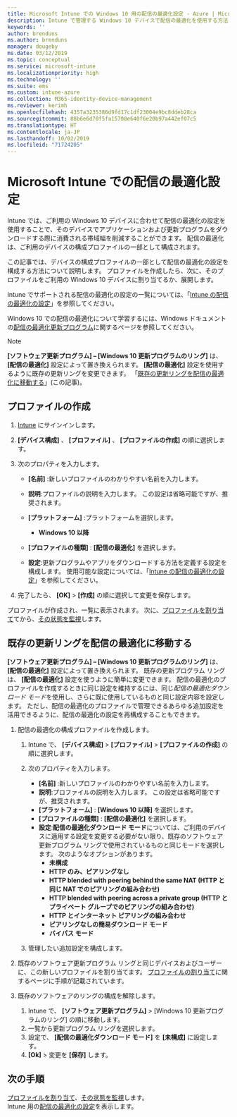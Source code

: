 ```yaml
---
title: Microsoft Intune での Windows 10 用の配信の最適化設定 - Azure | Microsoft Docs
description: Intune で管理する Windows 10 デバイスで配信の最適化を使用する方法を構成します。 Intune では、デバイス構成プロファイルを作成してインターネットから更新プログラムをインストールします。 また、既存の更新プログラム リングを配信の最適化プロファイルに置き換える方法についても確認します。
keywords: ''
author: brenduns
ms.author: brenduns
manager: dougeby
ms.date: 03/12/2019
ms.topic: conceptual
ms.service: microsoft-intune
ms.localizationpriority: high
ms.technology: ''
ms.suite: ems
ms.custom: intune-azure
ms.collection: M365-identity-device-management
ms.reviewer: kerimh
ms.openlocfilehash: 4357a3235386d9fd17c1df23004e9bc8ddeb28ca
ms.sourcegitcommit: 88b6e6d70f5fa15708e640f6e20b97a442ef07c5
ms.translationtype: HT
ms.contentlocale: ja-JP
ms.lasthandoff: 10/02/2019
ms.locfileid: "71724205"
---
```

# <a name="delivery-optimization-settings-in-microsoft-intune"></a>Microsoft Intune での配信の最適化設定

Intune では、ご利用の Windows 10 デバイスに合わせて配信の最適化の設定を使用することで、そのデバイスでアプリケーションおよび更新プログラムをダウンロードする際に消費される帯域幅を削減することができます。 配信の最適化は、ご利用のデバイスの構成プロファイルの一部として構成されます。  

この記事では、デバイスの構成プロファイルの一部として配信の最適化の設定を構成する方法について説明します。 プロファイルを作成したら、次に、そのプロファイルをご利用の Windows 10 デバイスに割り当てるか、展開します。 

Intune でサポートされる配信の最適化の設定の一覧については、「[Intune の配信の最適化の設定](../delivery-optimization-settings.md)」を参照してください。  

Windows 10 での配信の最適化について学習するには、Windows ドキュメントの[配信の最適化更新プログラム](https://docs.microsoft.com/windows/deployment/update/waas-delivery-optimization)に関するページを参照してください。  


> [!NOTE]
> **[ソフトウェア更新プログラム] – [Windows 10 更新プログラムのリング]** は、 **[配信の最適化]** 設定によって置き換えられます。 **[配信の最適化]** 設定を使用するように既存の更新リングを変更できます。 「[既存の更新リングを配信の最適化に移動する](#move-existing-update-rings-to-delivery-optimization)」(この記事)。 
## <a name="create-the-profile"></a>プロファイルの作成

1. [Intune](https://go.microsoft.com/fwlink/?linkid=2090973) にサインインします。

2. **[デバイス構成]** 、 **[プロファイル]** 、 **[プロファイルの作成]** の順に選択します。

3. 次のプロパティを入力します。

    - **[名前]** :新しいプロファイルのわかりやすい名前を入力します。
    - **説明**:プロファイルの説明を入力します。 この設定は省略可能ですが、推奨されます。
    - **[プラットフォーム]** :プラットフォームを選択します。  

        - **Windows 10 以降**

    - **[プロファイルの種類]** : **[配信の最適化]** を選択します。
    - **設定**:更新プログラムやアプリをダウンロードする方法を定義する設定を構成します。 使用可能な設定については、「[Intune の配信の最適化の設定](../delivery-optimization-settings.md)」を参照してください。

4. 完了したら、 **[OK]**  >  **[作成]** の順に選択して変更を保存します。

プロファイルが作成され、一覧に表示されます。 次に、[プロファイルを割り当て](device-profile-assign.md)てから、[その状態を監視](device-profile-monitor.md)します。

## <a name="move-existing-update-rings-to-delivery-optimization"></a>既存の更新リングを配信の最適化に移動する

**[ソフトウェア更新プログラム] – [Windows 10 更新プログラムのリング]** は、 **[配信の最適化]** 設定によって置き換えられます。 既存の更新プログラム リングは、 **[配信の最適化]** 設定を使うように簡単に変更できます。 配信の最適化のプロファイルを作成するときに同じ設定を維持するには、同じ*配信の最適化ダウンロード モード*を使用し、さらに既に使用しているものと同じ設定内容を設定します。 ただし、配信の最適化のプロファイルで管理できるあらゆる追加設定を活用できるように、配信の最適化の設定を再構成することもできます。

1. 配信の最適化の構成プロファイルを作成します。

    1. Intune で、 **[デバイス構成]**  >  **[プロファイル]**  >  **[プロファイルの作成]** の順に選択します。
    2. 次のプロパティを入力します。

        - **[名前]** :新しいプロファイルのわかりやすい名前を入力します。
        - **説明**:プロファイルの説明を入力します。 この設定は省略可能ですが、推奨されます。
        - **[プラットフォーム]** : **[Windows 10 以降]** を選択します。
        - **[プロファイルの種類]** : **[配信の最適化]** を選択します。
        - **設定**:**配信の最適化ダウンロード モード**については、ご利用のデバイスに適用する設定を変更する必要がない限り、既存のソフトウェア更新プログラム リングで使用されているものと同じモードを選択します。 次のようなオプションがあります。
            - **未構成**
            - **HTTP のみ、ピアリングなし**
            - **HTTP blended with peering behind the same NAT (HTTP と同じ NAT でのピアリングの組み合わせ)**
            - **HTTP blended with peering across a private group (HTTP とプライベート グループでのピアリングの組み合わせ)**
            - **HTTP とインターネット ピアリングの組み合わせ**
            - **ピアリングなしの簡易ダウンロード モード**
            - **バイパス モード**
    3. 管理したい追加設定を構成します。
1. 既存のソフトウェア更新プログラム リングと同じデバイスおよびユーザーに、この新しいプロファイルを割り当てます。 [プロファイルの割り当て](device-profile-assign.md)に関するページに手順が記載されています。

3. 既存のソフトウェアのリングの構成を解除します。
    1. Intune で、 **[ソフトウェア更新プログラム]** > [Windows 10 更新プログラムのリング] の順に移動します。
    2. 一覧から更新プログラム リングを選択します。
    3. 設定で、 **[配信の最適化ダウンロード モード]** を **[未構成]** に設定します。
    4. **[Ok]**  >  変更を **[保存]** します。

## <a name="next-steps"></a>次の手順

[プロファイルを割り当て](device-profile-assign.md)、[その状態を監視](device-profile-monitor.md)します。  
Intune 用の[配信の最適化の設定](../delivery-optimization-settings.md)を表示します。
